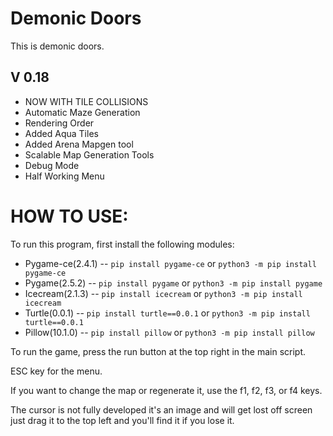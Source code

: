 # Demonic Doors #

This is demonic doors.

## V 0.18 ##

- NOW WITH TILE COLLISIONS
- Automatic Maze Generation
- Rendering Order
- Added Aqua Tiles
- Added Arena Mapgen tool
- Scalable Map Generation Tools
- Debug Mode
- Half Working Menu

# HOW TO USE: #

To run this program, first install the following modules:

 - Pygame-ce(2.4.1)   --   ```pip install pygame-ce``` or ```python3 -m pip install pygame-ce```
 - Pygame(2.5.2)   --   ```pip install pygame``` or ```python3 -m pip install pygame```
 - Icecream(2.1.3) --   ```pip install icecream``` or ```python3 -m pip install icecream```
 - Turtle(0.0.1)   --   ```pip install turtle==0.0.1``` or ```python3 -m pip install turtle==0.0.1```
 - Pillow(10.1.0)  --   ```pip install pillow``` or ```python3 -m pip install pillow```

To run the game, press the run button at the top right in the main script.

ESC key for the menu.

If you want to change the map or regenerate it, use the f1, f2, f3, or f4 keys.

The cursor is not fully developed it's an image and will get lost off screen just drag it to the top left and you'll find it if you lose it.
